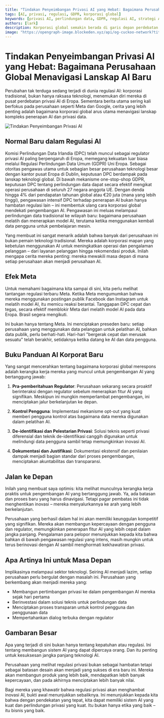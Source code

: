 ```yaml
---
title: "Tindakan Penyeimbangan Privasi AI yang Hebat: Bagaimana Perusahaan Global Menavigasi Lanskap AI Baru"
tags: [AI, privasi, regulasi, GDPR, korporasi global]
keywords: [privasi AI, perlindungan data, GDPR, regulasi AI, strategi AI korporat]
authors: [lark]
description: Korporasi global semakin berada di garis depan perdebatan privasi AI, menavigasi regulasi kompleks seperti GDPR. Artikel ini mengeksplorasi bagaimana perusahaan-perusahaan ini menyesuaikan strategi AI mereka untuk menyeimbangkan inovasi dengan perlindungan data.
image: "https://opengraph-image.blockeden.xyz/api/og-cuckoo-network?title=Tindakan%20Penyeimbangan%20Privasi%20AI%20yang%20Hebat%3A%20Bagaimana%20Perusahaan%20Global%20Menavigasi%20Lanskap%20AI%20Baru"
---
```


# Tindakan Penyeimbangan Privasi AI yang Hebat: Bagaimana Perusahaan Global Menavigasi Lanskap AI Baru

Perubahan tak terduga sedang terjadi di dunia regulasi AI: korporasi tradisional, bukan hanya raksasa teknologi, menemukan diri mereka di pusat perdebatan privasi AI di Eropa. Sementara berita utama sering kali berfokus pada perusahaan seperti Meta dan Google, cerita yang lebih penting adalah bagaimana korporasi global arus utama menavigasi lanskap kompleks penerapan AI dan privasi data.

![Tindakan Penyeimbangan Privasi AI](https://opengraph-image.blockeden.xyz/api/og-cuckoo-network?title=Tindakan%20Penyeimbangan%20Privasi%20AI%20yang%20Hebat%3A%20Bagaimana%20Perusahaan%20Global%20Menavigasi%20Lanskap%20AI%20Baru)

## Normal Baru dalam Regulasi AI

Komisi Perlindungan Data Irlandia (DPC) telah muncul sebagai regulator privasi AI paling berpengaruh di Eropa, memegang kekuatan luar biasa melalui Regulasi Perlindungan Data Umum (GDPR) Uni Eropa. Sebagai otoritas pengawas utama untuk sebagian besar perusahaan teknologi besar dengan kantor pusat Eropa di Dublin, keputusan DPC berdampak pada lanskap teknologi global. Di bawah mekanisme one-stop-shop GDPR, keputusan DPC tentang perlindungan data dapat secara efektif mengikat operasi perusahaan di seluruh 27 negara anggota UE. Dengan denda hingga 4% dari pendapatan tahunan global atau €20 juta (mana yang lebih tinggi), pengawasan intensif DPC terhadap penerapan AI bukan hanya hambatan regulasi lain – ini membentuk ulang cara korporasi global mendekati pengembangan AI. Pengawasan ini meluas melampaui perlindungan data tradisional ke wilayah baru: bagaimana perusahaan melatih dan menerapkan model AI, terutama ketika menggunakan kembali data pengguna untuk pembelajaran mesin.

Yang membuat ini sangat menarik adalah bahwa banyak dari perusahaan ini bukan pemain teknologi tradisional. Mereka adalah korporasi mapan yang kebetulan menggunakan AI untuk meningkatkan operasi dan pengalaman pelanggan – dari layanan pelanggan hingga rekomendasi produk. Inilah mengapa cerita mereka penting: mereka mewakili masa depan di mana setiap perusahaan akan menjadi perusahaan AI.

## Efek Meta

Untuk memahami bagaimana kita sampai di sini, kita perlu melihat tantangan regulasi terbaru Meta. Ketika Meta mengumumkan bahwa mereka menggunakan postingan publik Facebook dan Instagram untuk melatih model AI, itu memicu reaksi berantai. Tanggapan DPC cepat dan tegas, secara efektif memblokir Meta dari melatih model AI pada data Eropa. Brasil segera mengikuti.

Ini bukan hanya tentang Meta. Ini menciptakan preseden baru: setiap perusahaan yang menggunakan data pelanggan untuk pelatihan AI, bahkan data publik, perlu berhati-hati. Hari-hari "bergerak cepat dan merusak sesuatu" telah berakhir, setidaknya ketika datang ke AI dan data pengguna.

## Buku Panduan AI Korporat Baru

Yang sangat mencerahkan tentang bagaimana korporasi global merespons adalah kerangka kerja mereka yang muncul untuk pengembangan AI yang bertanggung jawab:

1. **Pra-pemberitahuan Regulator**: Perusahaan sekarang secara proaktif berinteraksi dengan regulator sebelum menerapkan fitur AI yang signifikan. Meskipun ini mungkin memperlambat pengembangan, ini menciptakan jalur berkelanjutan ke depan.

2. **Kontrol Pengguna**: Implementasi mekanisme opt-out yang kuat memberi pengguna kontrol atas bagaimana data mereka digunakan dalam pelatihan AI.

3. **De-identifikasi dan Pelestarian Privasi**: Solusi teknis seperti privasi diferensial dan teknik de-identifikasi canggih digunakan untuk melindungi data pengguna sambil tetap memungkinkan inovasi AI.

4. **Dokumentasi dan Justifikasi**: Dokumentasi ekstensif dan penilaian dampak menjadi bagian standar dari proses pengembangan, menciptakan akuntabilitas dan transparansi.

## Jalan ke Depan

Inilah yang membuat saya optimis: kita melihat munculnya kerangka kerja praktis untuk pengembangan AI yang bertanggung jawab. Ya, ada batasan dan proses baru yang harus dinavigasi. Tetapi pagar pembatas ini tidak menghentikan inovasi – mereka menyalurkannya ke arah yang lebih berkelanjutan.

Perusahaan yang berhasil dalam hal ini akan memiliki keunggulan kompetitif yang signifikan. Mereka akan membangun kepercayaan dengan pengguna dan regulator, memungkinkan penerapan fitur AI yang lebih cepat dalam jangka panjang. Pengalaman para pelopor menunjukkan kepada kita bahwa bahkan di bawah pengawasan regulasi yang intens, masih mungkin untuk terus berinovasi dengan AI sambil menghormati kekhawatiran privasi.

## Apa Artinya Ini untuk Masa Depan

Implikasinya melampaui sektor teknologi. Seiring AI menjadi lazim, setiap perusahaan perlu bergulat dengan masalah ini. Perusahaan yang berkembang akan menjadi mereka yang:

- Membangun pertimbangan privasi ke dalam pengembangan AI mereka sejak hari pertama
- Berinvestasi dalam solusi teknis untuk perlindungan data
- Menciptakan proses transparan untuk kontrol pengguna dan penggunaan data
- Mempertahankan dialog terbuka dengan regulator

## Gambaran Besar

Apa yang terjadi di sini bukan hanya tentang kepatuhan atau regulasi. Ini tentang membangun sistem AI yang dapat dipercaya orang. Dan itu penting untuk kesuksesan jangka panjang teknologi AI.

Perusahaan yang melihat regulasi privasi bukan sebagai hambatan tetapi sebagai batasan desain akan menjadi yang sukses di era baru ini. Mereka akan membangun produk yang lebih baik, mendapatkan lebih banyak kepercayaan, dan pada akhirnya menciptakan lebih banyak nilai.

Bagi mereka yang khawatir bahwa regulasi privasi akan menghambat inovasi AI, bukti awal menunjukkan sebaliknya. Ini menunjukkan kepada kita bahwa dengan pendekatan yang tepat, kita dapat memiliki sistem AI yang kuat dan perlindungan privasi yang kuat. Itu bukan hanya etika yang baik – itu bisnis yang baik.